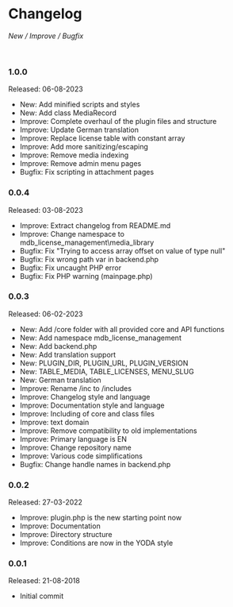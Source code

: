 # Changelog

*New / Improve / Bugfix*

<br>

### 1.0.0
Released: 06-08-2023

* New: Add minified scripts and styles
* New: Add class MediaRecord
* Improve: Complete overhaul of the plugin files and structure
* Improve: Update German translation
* Improve: Replace license table with constant array
* Improve: Add more sanitizing/escaping
* Improve: Remove media indexing
* Improve: Remove admin menu pages
* Bugfix: Fix scripting in attachment pages


### 0.0.4
Released: 03-08-2023

* Improve: Extract changelog from README.md
* Improve: Change namespace to mdb_license_management\media_library
* Bugfix: Fix "Trying to access array offset on value of type null"
* Bugfix: Fix wrong path var in backend.php
* Bugfix: Fix uncaught PHP error
* Bugfix: Fix PHP warning (mainpage.php)


### 0.0.3
Released: 06-02-2023

* New: Add /core folder with all provided core and API functions
* New: Add namespace mdb_license_management
* New: Add backend.php
* New: Add translation support
* New: PLUGIN_DIR, PLUGIN_URL, PLUGIN_VERSION
* New: TABLE_MEDIA, TABLE_LICENSES, MENU_SLUG
* New: German translation
* Improve: Rename /inc to /includes
* Improve: Changelog style and language
* Improve: Documentation style and language
* Improve: Including of core and class files
* Improve: text domain
* Improve: Remove compatibility to old implementations
* Improve: Primary language is EN
* Improve: Change repository name
* Improve: Various code simplifications
* Bugfix: Change handle names in backend.php


### 0.0.2
Released: 27-03-2022

* Improve: plugin.php is the new starting point now
* Improve: Documentation
* Improve: Directory structure
* Improve: Conditions are now in the YODA style


### 0.0.1
Released: 21-08-2018

* Initial commit
